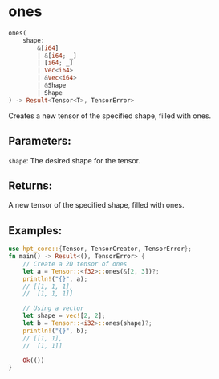 # ones
```rust
ones(
    shape: 
        &[i64]
        | &[i64; _]
        | [i64; _] 
        | Vec<i64> 
        | &Vec<i64>
        | &Shape
        | Shape
) -> Result<Tensor<T>, TensorError>
```
Creates a new tensor of the specified shape, filled with ones.

## Parameters:
`shape`: The desired shape for the tensor.

## Returns:
A new tensor of the specified shape, filled with ones.

## Examples:
```rust
use hpt_core::{Tensor, TensorCreator, TensorError};
fn main() -> Result<(), TensorError> {
    // Create a 2D tensor of ones
    let a = Tensor::<f32>::ones(&[2, 3])?;
    println!("{}", a);
    // [[1, 1, 1],
    //  [1, 1, 1]]

    // Using a vector
    let shape = vec![2, 2];
    let b = Tensor::<i32>::ones(shape)?;
    println!("{}", b);
    // [[1, 1],
    //  [1, 1]]

    Ok(())
}
```